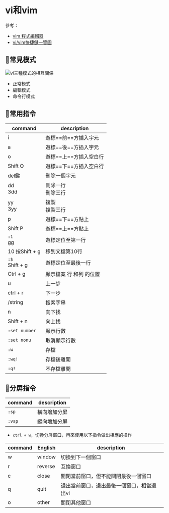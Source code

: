 # vi和vim
參考：
- [vim 程式編輯器](http://linux.vbird.org/linux_basic/0310vi.php)
- [vi/vim快捷鍵一覽圖](https://kknews.cc/code/m22jz42.html)

## 🐧常見模式
![vi三種模式的相互關係](http://linux.vbird.org/linux_basic/0310vi//centos7_vi-mode.gif)
- 正常模式
- 編輯模式
- 命令行模式

## 🐧常用指令
| command            | description             |
| ------------------ | ----------------------- |
| i                  | 遊標==前==方插入字元    |
| a                  | 遊標==後==方插入字元    |
| o                  | 遊標==上==方插入空白行  |
| Shift O            | 遊標==下==方插入空白行  |
| del鍵              | 刪除一個字元            |
| dd<br/>3dd         | 刪除一行<br/>刪除三行   |
| yy<br/>3yy         | 複製<br/>複製三行       |
| p                  | 遊標==下==方貼上        |
| Shift P            | 遊標==上==方貼上        |
| `:1`<br/>gg        | 遊標定位至第一行        |
| 10 按Shift + g     | 移到文檔第10行          |
| `:$`<br/>Shift + g | 遊標定位至最後一行      |
| Ctrl + g           | 顯示檔案 行 和列 的位置 |
| u                  | 上一步                  |
| ctrl + r           | 下一步                  |
| /string            | 搜索字串                |
| n                  | 向下找                  |
| Shift + n          | 向上找                  |
| `:set number`      | 顯示行數                |
| `:set nonu`        | 取消顯示行數            |
| `:w`               | 存檔                    |
| `:wq!`             | 存檔後離開              |
| `:q!`              | 不存檔離開              |

## 🐧分屏指令
| command | description  |
| ------- | ------------ |
| `:sp`   | 橫向增加分屏 |
| `:vsp`  | 縱向增加分屏 |

- `ctrl + w`，切換分屏窗口，再來使用以下指令做出相應的操作

| command | English | description                                |
| ------- | ------- | ------------------------------------------ |
| w       | window  | 切換到下一個窗口                           |
| r       | reverse | 互換窗口                                   |
| c       | close   | 關閉當前窗口，但不能關閉最後一個窗口       |
| q       | quit    | 退出當前窗口，退出最後一個窗口，相當退出vi |
| o       | other   | 關閉其他窗口                               |
